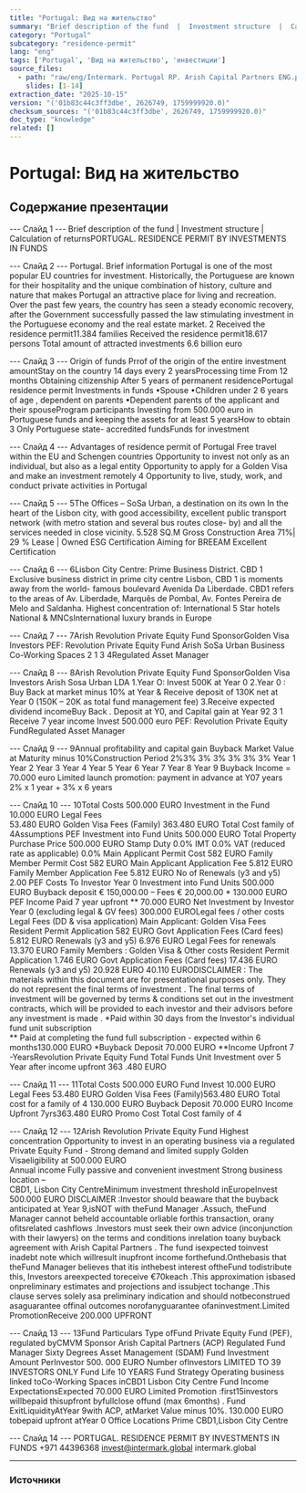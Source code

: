 ```yaml
---
title: "Portugal: Вид на жительство"
summary: "Brief description of the fund  |  Investment structure  |  Calculation of returnsPORTUGAL. RESIDENCE PERMIT BY INVESTMENTS IN FUNDS Portugal. Brief information"
category: "Portugal"
subcategory: "residence-permit"
lang: "eng"
tags: ['Portugal', 'Вид на жительство', 'инвестиции']
source_files:
  - path: "raw/eng/Intermark. Portugal RP. Arish Capital Partners ENG.pdf"
    slides: [1-14]
extraction_date: "2025-10-15"
version: "('01b83c44c3ff3dbe', 2626749, 1759999920.0)"
checksum_sources: "('01b83c44c3ff3dbe', 2626749, 1759999920.0)"
doc_type: "knowledge"
related: []
---
```


# Portugal: Вид на жительство

## Содержание презентации

--- Слайд 1 ---
Brief description of the fund  |  Investment structure  |  Calculation of returnsPORTUGAL. RESIDENCE PERMIT BY INVESTMENTS IN FUNDS

--- Слайд 2 ---
Portugal.
Brief information
Portugal is one of the most popular EU countries for investment. 
Historically, the Portuguese are known for their hospitality and the 
unique combination of history, culture and nature that makes 
Portugal an attractive place for living and recreation.
Over the past few years, the country has seen a steady economic 
recovery, after the Government successfully passed the law 
stimulating investment in the Portuguese economy and the real 
estate market.
2
Received the residence permit11.384 families
Received the residence permit18.617 persons
Total amount of attracted investments 6.6  billion euro

--- Слайд 3 ---
Origin of funds
Prrof of the origin of the entire 
investment amountStay on the country
14 days every 2 yearsProcessing time
From 12 months
Obtaining citizenship
After 5 years of permanent residencePortugal residence permit 
Investments in funds
•Spouse
•Children under 2 6 years of age , dependent on parents
•Dependent parents of the applicant and their spouseProgram participants
Investing from 500.000 euro in Portuguese funds and 
keeping the assets for at least 5 yearsHow to obtain
3
Only Portuguese state- accredited fundsFunds for investment

--- Слайд 4 ---
Advantages of residence permit 
of Portugal
Free travel 
within the EU and Schengen countries
Opportunity to invest not only as an individual, but also as a legal entity
Opportunity to apply for a Golden Visa and make an investment remotely 4
Opportunity to live, study, work, and conduct private activities in Portugal

--- Слайд 5 ---
5The Offices – SoSa Urban,
a destination on its own
In the heart of the Lisbon city, with good accessibility, excellent 
public transport network (with metro station and several bus 
routes close- by) and all the services needed in close vicinity.
5.528  SQ.M
Gross Construction Area
71%| 29 %
Lease  |  Owned
ESG Certification
Aiming for BREEAM Excellent Certification

--- Слайд 6 ---
6Lisbon City Centre: Prime 
Business District. CBD 1
Exclusive business district in prime city centre Lisbon, CBD 1 is 
moments away from the world- famous boulevard Avenida Da 
Liberdade.
CBD1 refers to the areas of Av. Liberdade, Marquês  de Pombal, 
Av. Fontes Pereira de Melo and Saldanha.
Highest concentration of:
International 
5 Star hotels
National & MNCsInternational  luxury brands 
in Europe

--- Слайд 7 ---
7Arish Revolution Private Equity Fund
SponsorGolden Visa 
Investors
PEF: Revolution Private 
Equity Fund
Arish SoSa Urban Business 
Co-Working Spaces
2 1 3
4Regulated Asset 
Manager

--- Слайд 8 ---
8Arish Revolution Private Equity Fund
SponsorGolden Visa 
Investors
Arish Sosa Urban 
LDA
1.Year O: Invest 500K at Year 0
2.Year 0 : Buy Back at market minus 10% at Year & Receive deposit of 
130K net at Year 0 (150K – 20K as total fund management fee)
3.Receive expected dividend incomeBuy Back . Deposit at Y0, 
and Capital gain at Year 92
3 1 Receive 7 year income Invest 500.000 euro
PEF: Revolution Private 
Equity FundRegulated Asset 
Manager

--- Слайд 9 ---
9Annual profitability and capital gain
Buyback 
Market Value
at Maturity minus 10%Construction 
Period
2%3% 3% 3% 3% 3% 3%
Year 1 Year 2 Year 3 Year 4 Year 5 Year 6 Year 7 Year 8 Year 9 Buyback
Income = 70.000 euro
Limited launch promotion: payment 
in advance at Y07 years
2% x 1 year + 3% x 6 years

--- Слайд 10 ---
10Total Costs
500.000 EURO 
Investment in the Fund 
10.000 EURO 
Legal Fees  
53.480 EURO 
Golden Visa Fees (Family)
363.480 EURO 
Total Cost family of 4Assumptions
PEF Investment into Fund Units 500.000 EURO
Total Property Purchase Price 500.000 EURO
Stamp Duty 0.0%
IMT 0.0%
VAT (reduced rate as applicable) 0.0%
Main Applicant Permit Cost 582 EURO
Family Member Permit Cost 582 EURO
Main Applicant Application Fee 5.812 EURO
Family Member Application Fee 5.812 EURO
No of Renewals (y3 and y5) 2.00
PEF Costs To Investor Year 0
Investment into Fund Units 500.000 EURO
Buyback deposit € 150,000.00 – Fees € 20,000.00 * 130.000 EURO
PEF Income Paid 7 year upfront ** 70.000 EURO
Net Investment by Investor Year 0 (excluding legal & GV fees) 300.000 EUROLegal fees / other costs
Legal Fees (DD & visa application)
Main Applicant: Golden Visa Fees
Resident Permit Application 582 EURO
Govt Application Fees (Card fees) 5.812 EURO
Renewals (y3 and y5) 6.976 EURO
Legal Fees for renewals
13.370 EURO
Family Members : Golden Visa & Other costs
Resident Permit Application 1.746 EURO
Govt Application Fees (Card fees) 17.436 EURO
Renewals (y3 and y5) 20.928 EURO
40.110 EURODISCLAIMER : The materials  within  this document  are for presentational  purposes  only.  They  do not represent  the final terms  of investment . The final terms  of investment  will be governed  by terms  & 
conditions  set out in the investment  contracts,  which  will be  provided to each  investor  and their  advisors  before  any investment  is made .
*Paid within  30 days  from the Investor's  individual fund  unit subscription  
** Paid at completing  the fund  full subscription  - expected  within  6 months130.000 EURO 
*Buyback Deposit
70.000 EURO 
**Income Upfront 7 -YearsRevolution Private Equity Fund
Total Funds Unit Investment over 5 Year after income upfront 363 .480 EURO

--- Слайд 11 ---
11Total Costs
500.000 EURO 
Fund Invest  10.000 EURO 
Legal Fees  53.480 EURO 
Golden Visa Fees (Family)563.480 EURO 
Total cost for a family of 4
130.000 EURO 
Buyback Deposit 70.000 EURO 
Income Upfront 7yrs363.480 EURO 
Promo Cost 
Total Cost family of 4

--- Слайд 12 ---
12Arish Revolution 
Private Equity Fund
Highest concentration
Opportunity to invest in an operating business via a regulated 
Private Equity Fund -  Strong demand and limited supply
Golden Visaeligibility at 500.000 EURO  
Annual income
Fully passive 
and convenient investment
Strong business location –  
CBD1, Lisbon City CentreMinimum investment threshold inEuropeInvest
500.000 EURO
DISCLAIMER :Investor should beaware that the buyback anticipated at
Year 9,isNOT with theFund Manager .Assuch, theFund Manager cannot
beheld accountable orliable forthis transaction, orany ofitsrelated
cashflows .Investors must seek their own advice (inconjunction with their
lawyers) on the terms and conditions inrelation toany buyback
agreement with Arish Capital Partners .
The fund isexpected toinvest inadebt note which willresult inupfront
income forthefund.Onthebasis that theFund Manager believes that itis
inthebest interest oftheFund todistribute this, Investors areexpected
toreceive €70keach .This approximation isbased onpreliminary estimates
and projections and issubject tochange .This clause serves solely asa
preliminary indication and should notbeconstrued asaguarantee offinal
outcomes norofanyguarantee ofaninvestment.Limited PromotionReceive
200.000 UPFRONT

--- Слайд 13 ---
13Fund Particulars
Type ofFund Private Equity Fund (PEF), regulated byCMVM
Sponsor Arish Capital Partners (ACP)
Regulated Fund Manager Sixty Degrees Asset Management (SDAM)
Fund Investment Amount PerInvestor 500. 000 EURO
Number ofInvestors LIMITED TO  39 INVESTORS  ONLY
Fund Life 10 YEARS
Fund Strategy Operating business linked toCo-Working Spaces inCBD1 Lisbon City Centre
Fund Income ExpectationsExpected 70.000 EURO
Limited Promotion :first15investors willbepaid thisupfront byfullclose offund (max 6months) .
Fund ExitLiquidityAtYear 9with ACP, atMarket Value minus 10%.
130.000  EURO tobepaid upfront atYear 0
Office Locations Prime CBD1,Lisbon City Centre

--- Слайд 14 ---
PORTUGAL. RESIDENCE PERMIT BY INVESTMENTS IN FUNDS
+971 44396368 invest@intermark.global intermark.global


---

### Источники
[^src1]: raw/Intermark. Portugal RP. Arish Capital Partners ENG.pdf → слайды 1–14
